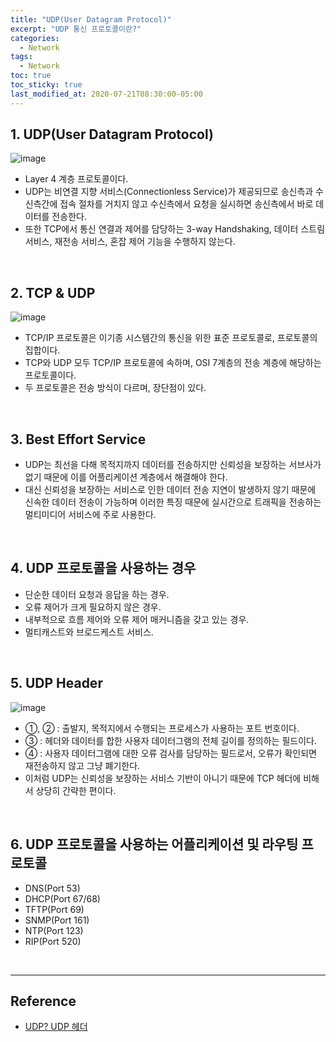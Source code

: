 ```yaml
---
title: "UDP(User Datagram Protocol)"
excerpt: "UDP 통신 프로토콜이란?"
categories:
  - Network
tags:
  - Network
toc: true
toc_sticky: true
last_modified_at: 2020-07-21T08:30:00-05:00
---
```


## 1. UDP(User Datagram Protocol)

![image](https://user-images.githubusercontent.com/56240505/77376301-6cca6b00-6db3-11ea-9798-e3049ed70653.png)

* Layer 4 계층 프로토콜이다.
* UDP는 비연결 지향 서비스(Connectionless Service)가 제공되므로 송신측과 수신측간에 접속 절차를 거치지 않고 수신측에서 요청을 실시하면 송신측에서 바로 데이터를 전송한다.
* 또한 TCP에서 통신 연결과 제어를 담당하는 3-way Handshaking, 데이터 스트림 서비스, 재전송 서비스, 혼잡 제어 기능을 수행하지 않는다.

<br>

## 2. TCP & UDP

![image](https://user-images.githubusercontent.com/56240505/72355380-b13de880-372a-11ea-8b22-b78251a42a35.png)

* TCP/IP 프로토콜은 이기종 시스템간의 통신을 위한 표준 프로토콜로, 프로토콜의 집합이다.
* TCP와 UDP 모두 TCP/IP 프로토콜에 속하며, OSI 7계층의 전송 계층에 해당하는 프로토콜이다.
* 두 프로토콜은 전송 방식이 다르며, 장단점이 있다.

<br>

## 3. Best Effort Service

* UDP는 최선을 다해 목적지까지 데이터를 전송하지만 신뢰성을 보장하는 서브사가 없기 때문에 이를 어플리케이션 계층에서 해결해야 한다.
* 대신 신뢰성을 보장하는 서비스로 인한 데이터 전송 지연이 발생하지 않기 때문에 신속한 데이터 전송이 가능하며 이러한 특징 때문에 실시간으로 트래픽을 전송하는 멀티미디어 서비스에 주로 사용한다.

<br>

## 4. UDP 프로토콜을 사용하는 경우

* 단순한 데이터 요청과 응답을 하는 경우.
* 오류 제어가 크게 필요하지 않은 경우.
* 내부적으로 흐름 제어와 오류 제어 매커니즘을 갖고 있는 경우.
* 멀티캐스트와 브로드케스트 서비스.

<br>

## 5. UDP Header

![image](https://user-images.githubusercontent.com/56240505/77326310-f733b000-6d5c-11ea-8d75-9e3fd5e71694.png)

* ①, ② : 출발지, 목적지에서 수행되는 프로세스가 사용하는 포트 번호이다.
* ③ : 헤더와 데이터를 합한 사용자 데이터그램의 전체 길이를 정의하는 필드이다.
* ④ : 사용자 데이터그램에 대한 오류 검사를 담당하는 필드로서, 오류가 확인되면 재전송하지 않고 그냥 폐기한다.
* 이처럼 UDP는 신뢰성을 보장하는 서비스 기반이 아니기 때문에 TCP 헤더에 비해서 상당히 간략한 편이다.

<br>

## 6. UDP 프로토콜을 사용하는 어플리케이션 및 라우팅 프로토콜

* DNS(Port 53)
* DHCP(Port 67/68)
* TFTP(Port 69)
* SNMP(Port 161)
* NTP(Port 123)
* RIP(Port 520)

<br>

---

## Reference

* [UDP? UDP 헤더](https://m.blog.naver.com/hatesunny/220790304526)
